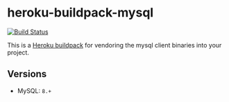 # heroku-buildpack-mysql

[![Build Status](https://secure.travis-ci.org/Shopify/heroku-buildpack-mysql.png)](http://travis-ci.org/Shopify/heroku-buildpack-mysql)

This is a [Heroku buildpack](http://devcenter.heroku.com/articles/buildpacks) for vendoring the mysql client binaries into your project.

## Versions

* MySQL: `8.+`
